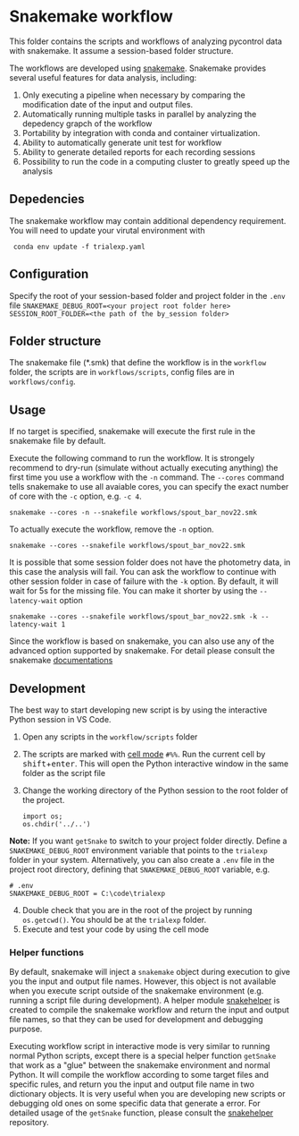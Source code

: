 # Snakemake workflow
This folder contains the scripts and workflows of analyzing pycontrol data with snakemake. It assume a session-based folder structure.

The workflows are developed using [snakemake](https://snakemake.github.io/). Snakemake provides several useful features for data analysis, including:
1. Only executing a pipeline when necessary by comparing the modification date of the input and output files. 
2. Automatically running multiple tasks in parallel by analyzing the depedency grapch of the workflow
3. Portability by integration with conda and container virtualization.
4. Ability to automatically generate unit test for workflow
5. Ability to generate detailed reports for each recording sessions
6. Possibility to run the code in a computing cluster to greatly speed up the analysis


## Depedencies
The snakemake workflow may contain additional dependency requirement. You will need to update your virutal environment with 

` conda env update -f trialexp.yaml`

## Configuration
Specify the root of your session-based folder and project folder in the `.env` file
    ```
    SNAKEMAKE_DEBUG_ROOT=<your project root folder here>
    SESSION_ROOT_FOLDER=<the path of the by_session folder>
    ```

## Folder structure
The snakemake file (*.smk) that define the workflow is in the `workflow` folder, the scripts are in `workflows/scripts`, config files are in `workflows/config`.

## Usage

If no target is specified, snakemake will execute the first rule in the snakemake file by default.

Execute the following command to run the workflow. It is strongely recommend to dry-run (simulate without actually executing anything) the first time you use a workflow with the `-n` command. The `--cores` command tells snakemake to use all avaiable cores, you can specify the exact number of core with the `-c` option, e.g. `-c 4`.

`snakemake --cores -n --snakefile workflows/spout_bar_nov22.smk`

To actually execute the workflow, remove the `-n` option.

`snakemake --cores --snakefile workflows/spout_bar_nov22.smk`

It is possible that some session folder does not have the photometry data, in this case the analysis will fail. You can ask the workflow to continue with other session folder in case of failure with the `-k` option. By default, it will wait for 5s for the missing file. You can make it shorter by using the `--latency-wait` option

`snakemake --cores --snakefile workflows/spout_bar_nov22.smk -k --latency-wait 1`


Since the workflow is based on snakemake, you can also use any of the advanced option supported by snakemake. For detail please consult the snakemake [documentations](https://snakemake.readthedocs.io/en/stable/executing/cli.html)

## Development
The best way to start developing new script is by using the interactive Python session in VS Code. 
1. Open any scripts in the `workflow/scripts` folder
2. The scripts are marked with [cell mode](https://code.visualstudio.com/docs/python/jupyter-support-py) `#%%`. Run the current cell by <kbd>shift</kbd>+<kbd>enter</kbd>. This will open the Python interactive window in the same folder as the script file
3. Change the working directory of the Python session to the root folder of the project.

    ```
    import os;
    os.chdir('../..')
    ```


**Note:** If you want `getSnake` to switch to your project folder directly. Define a `SNAKEMAKE_DEBUG_ROOT` environment variable that points to the `trialexp` folder in your system. Alternatively, you can also create a `.env` file in the project root directory, defining that `SNAKEMAKE_DEBUG_ROOT` variable, e.g.


```
# .env
SNAKEMAKE_DEBUG_ROOT = C:\code\trialexp
```

4. Double check that you are in the root of the project by running `os.getcwd()`. You should be at the `trialexp` folder.
5. Execute and test your code by using the cell mode 

### Helper functions
By default, snakemake will inject a `snakemake` object during execution to give you the input and output file names. However, this object is not available when you execute script outside of the snakemake environment (e.g. running a script file during development). A helper module [snakehelper](https://github.com/teristam/snakehelper/tree/master) is created to compile the snakemake workflow and return the input and output file names, so that they can be used for development and debugging purpose.

Executing workflow script in interactive mode is very similar to running normal Python scripts, except there is a special helper function `getSnake` that work as a "glue" between the snakemake environment and normal Python. It will compile the workflow according to some target files and specific rules, and return you the input and output file name in two dictionary objects. It is very useful when you are developing new scripts or debugging old ones on some specific data that generate a error. For detailed usage of the `getSnake` function, please consult the  [snakehelper](https://github.com/teristam/snakehelper/tree/master) repository.
